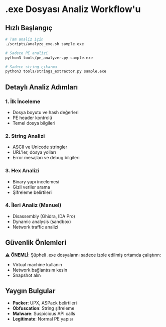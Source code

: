 # .exe Dosyası Analiz Workflow'u

## Hızlı Başlangıç

```bash
# Tam analiz için
./scripts/analyze_exe.sh sample.exe

# Sadece PE analizi
python3 tools/pe_analyzer.py sample.exe

# Sadece string çıkarma
python3 tools/strings_extractor.py sample.exe
```

## Detaylı Analiz Adımları

### 1. İlk İnceleme
- Dosya boyutu ve hash değerleri
- PE header kontrolü
- Temel dosya bilgileri

### 2. String Analizi
- ASCII ve Unicode stringler
- URL'ler, dosya yolları
- Error mesajları ve debug bilgileri

### 3. Hex Analizi
- Binary yapı incelemesi
- Gizli veriler arama
- Şifreleme belirtileri

### 4. İleri Analiz (Manuel)
- Disassembly (Ghidra, IDA Pro)
- Dynamic analysis (sandbox)
- Network traffic analizi

## Güvenlik Önlemleri

⚠️ **ÖNEMLİ**: Şüpheli .exe dosyalarını sadece izole edilmiş ortamda çalıştırın:
- Virtual machine kullanın
- Network bağlantısını kesin
- Snapshot alın

## Yaygın Bulgular

- **Packer**: UPX, ASPack belirtileri
- **Obfuscation**: String şifreleme
- **Malware**: Suspicious API calls
- **Legitimate**: Normal PE yapısı